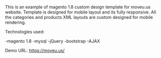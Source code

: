 This is an example of magento 1.8 custom design template for moveu.us website. Template is designed for mobile layout and its fully responsive. All the categories and products XML layouts are custom designed for mobile rendering.

Technologies used:

-magento 1.8
-mysql
-jQuery
-bootstrap
-AJAX

Demo URL: https://moveu.us/